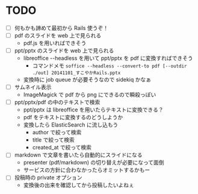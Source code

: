 TODO
================================

-   [ ] 何もかも諦めて最初から Rails 使うぞ！
-   [ ] pdf のスライドを web 上で見られる
    -   pdf.js を用いればできそう
-   [ ] ppt/pptx のスライドを web 上で見られる
    -   libreoffice --headless を用いて ppt/pptx を pdf に変換すればできそう
        -   コマンドメモ
            `soffice --headless --convert-to pdf [--outdir ./out] 20141101_すこやかRails.pptx`
    -   変換時に job queue が必要そうなので sidekiq かなぁ
-   [ ] サムネイル表示
    -   ImageMagick で pdf から png にできるので瞬殺っぽい
-   [ ] ppt/pptx/pdf の中のテキストで検索
    -   ppt/pptx は libreoffice を用いたらテキストに変換できる？
    -   pdf をテキストに変換するのどうしようか
    -   変換したら ElasticSearch に流し込もう
        -   author で絞って検索
        -   title で絞って検索
        -   created_at で絞って検索
-   [ ] markdown で文章を書いたら自動的にスライドになる
    -   presenter (pdf/markdown) の切り替えが必要になって面倒
    -   サービスの方針に合わなかったらオミットするかもー
-   [ ] 投稿時の private オプション
    -   変換後の出来を確認してから投稿したいよねぇ
